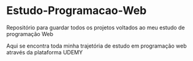 # Estudo-Programacao-Web
Repositório para guardar todos os projetos voltados ao meu estudo de programação Web


Aqui se encontra toda minha trajetória de estudo em programação web através da plataforma UDEMY

